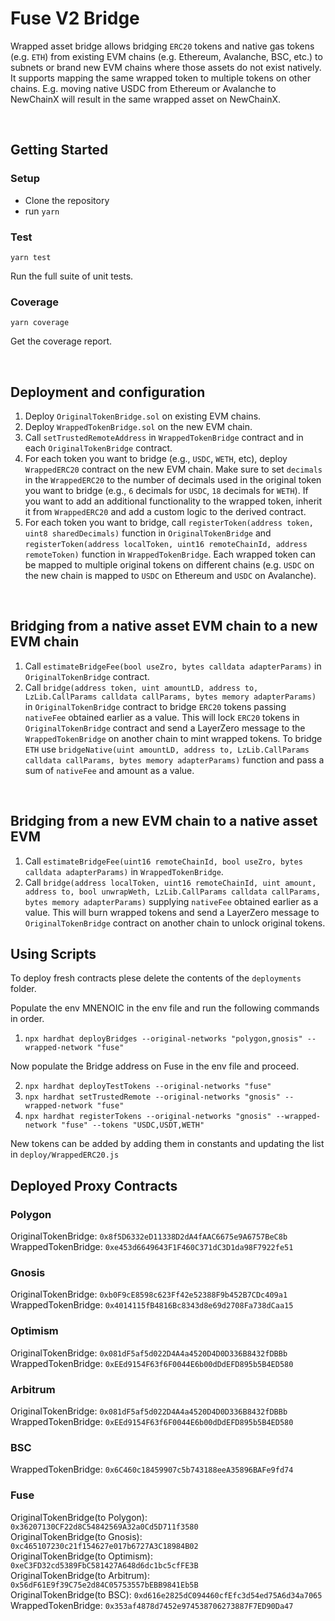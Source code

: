 
# Fuse V2 Bridge

Wrapped asset bridge allows bridging `ERC20` tokens and native gas tokens (e.g. `ETH`) from existing EVM chains (e.g. Ethereum, Avalanche, BSC, etc.) to subnets or brand new EVM chains where those assets do not exist natively. It supports mapping the same wrapped token to multiple tokens on other chains. E.g. moving native USDC from Ethereum or Avalanche to NewChainX will result in the same wrapped asset on NewChainX.

<br>

## Getting Started

### Setup

- Clone the repository
- run `yarn`

### Test

`yarn test`

Run the full suite of unit tests.

### Coverage

`yarn coverage`

Get the coverage report.

<br>

## Deployment and configuration

1. Deploy `OriginalTokenBridge.sol` on existing EVM chains.
2. Deploy `WrappedTokenBridge.sol` on the new EVM chain.
3. Call `setTrustedRemoteAddress` in `WrappedTokenBridge` contract and in each `OriginalTokenBridge` contract.
4. For each token you want to bridge (e.g., `USDC`, `WETH`, etc), deploy `WrappedERC20` contract on the new EVM chain. Make sure to set `decimals` in the `WrappedERC20` to the number of decimals used in the original token you want to bridge (e.g., `6` decimals for `USDC`, `18` decimals for `WETH`). If you want to add an additional functionality to the wrapped token, inherit it from `WrappedERC20` and add a custom logic to the derived contract.
5. For each token you want to bridge, call `registerToken(address token, uint8 sharedDecimals)` function in `OriginalTokenBridge` and `registerToken(address localToken, uint16 remoteChainId, address remoteToken)` function in `WrappedTokenBridge`. Each wrapped token can be mapped to multiple original tokens on different chains (e.g. `USDC` on the new chain is mapped to `USDC` on Ethereum and `USDC` on Avalanche).

<br>

## Bridging from a native asset EVM chain to a new EVM chain

1. Call `estimateBridgeFee(bool useZro, bytes calldata adapterParams)` in `OriginalTokenBridge` contract.
2. Call `bridge(address token, uint amountLD, address to, LzLib.CallParams calldata callParams, bytes memory adapterParams)` in `OriginalTokenBridge` contract to bridge `ERC20` tokens passing `nativeFee` obtained earlier as a value. This will lock `ERC20` tokens in `OriginalTokenBridge` contract and send a LayerZero message to the `WrappedTokenBridge` on another chain to mint wrapped tokens. To bridge `ETH` use `bridgeNative(uint amountLD, address to, LzLib.CallParams calldata callParams, bytes memory adapterParams)` function and pass a sum of `nativeFee` and amount as a value.

</br>

## Bridging from a new EVM chain to a native asset EVM
1. Call `estimateBridgeFee(uint16 remoteChainId, bool useZro, bytes calldata adapterParams)` in `WrappedTokenBridge`.
2. Call `bridge(address localToken, uint16 remoteChainId, uint amount, address to, bool unwrapWeth, LzLib.CallParams calldata callParams, bytes memory adapterParams)` supplying `nativeFee` obtained earlier as a value. This will burn wrapped tokens and send a LayerZero message to `OriginalTokenBridge` contract on another chain to unlock original tokens.

## Using Scripts

To deploy fresh contracts plese delete the contents of the `deployments` folder.

Populate the env MNENOIC in the env file and run the following commands in order.


1. `npx hardhat deployBridges --original-networks "polygon,gnosis" --wrapped-network "fuse"`

Now populate the Bridge address on Fuse in the env file and proceed.

2. `npx hardhat deployTestTokens --original-networks "fuse"`
3. `npx hardhat setTrustedRemote --original-networks "gnosis" --wrapped-network "fuse"`
4. `npx hardhat registerTokens --original-networks "gnosis" --wrapped-network "fuse" --tokens "USDC,USDT,WETH"`

New tokens can be added by adding them in constants and updating the list in `deploy/WrappedERC20.js`


## Deployed Proxy Contracts

### Polygon
OriginalTokenBridge: `0x8f5D6332eD11338D2dA4fAAC6675e9A6757BeC8b`<br>
WrappedTokenBridge: `0xe453d6649643F1F460C371dC3D1da98F7922fe51`<br>

### Gnosis
OriginalTokenBridge: `0xb0F9cE8598c623Ff42e52388F9b452B7CDc409a1`<br>
WrappedTokenBridge: `0x4014115fB4816Bc8343d8e69d2708Fa738dCaa15`<br>

### Optimism
OriginalTokenBridge: `0x081dF5af5d022D4A4a4520D4D0D336B8432fDBBb`<br>
WrappedTokenBridge: `0xEEd9154F63f6F0044E6b00dDdEFD895b5B4ED580`<br>

### Arbitrum
OriginalTokenBridge: `0x081dF5af5d022D4A4a4520D4D0D336B8432fDBBb`<br>
WrappedTokenBridge: `0xEEd9154F63f6F0044E6b00dDdEFD895b5B4ED580`<br>

### BSC
WrappedTokenBridge: `0x6C460c18459907c5b743188eeA35896BAFe9fd74`<br>

### Fuse
OriginalTokenBridge(to Polygon): `0x36207130CF22d8C54842569A32a0Cd5D711f3580`<br>
OriginalTokenBridge(to Gnosis): `0xc465107230c21f154627e017b6727A3C18984B02`<br>
OriginalTokenBridge(to Optimism): `0xeC3FD32cd5389FbC581427A648d6dc1bc5cfFE3B`<br>
OriginalTokenBridge(to Arbitrum): `0x56dF61E9f39C75e2d84C05753557bEBB9841Eb5B`<br>
OriginalTokenBridge(to BSC): `0xd616e2825dC094460cfEfc3d54ed75A6d34a7065`<br>
WrappedTokenBridge: `0x353af4878d7452e974538706273887F7ED90Da47`<br>